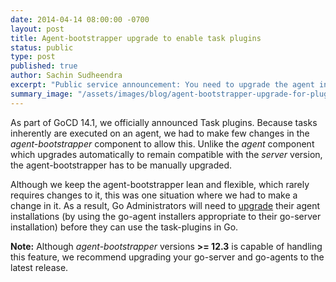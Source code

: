 ```yaml
---
date: 2014-04-14 08:00:00 -0700
layout: post
title: Agent-bootstrapper upgrade to enable task plugins
status: public
type: post
published: true
author: Sachin Sudheendra
excerpt: "Public service announcement: You need to upgrade the agent installer to 14.1 or newer, if you're planning to use task plugins"
summary_image: "/assets/images/blog/agent-bootstrapper-upgrade-for-plugins/summary_image.png"
---
```


As part of GoCD 14.1, we officially announced Task plugins. Because tasks inherently are executed on an agent, we had to make few changes in the *agent-bootstrapper* component to allow this. Unlike the *agent* component which upgrades automatically to remain compatible with the *server* version, the agent-bootstrapper has to be manually upgraded.

Although we keep the agent-bootstrapper lean and flexible, which rarely requires changes to it, this was one situation where we had to make a change in it. As a result, Go Administrators will need to [upgrade](http://go.cd/download) their agent installations (by using the go-agent installers appropriate to their go-server installation) before they can use the task-plugins in Go.

**Note:** Although *agent-bootstrapper* versions **>= 12.3** is capable of handling this feature, we recommend upgrading your go-server and go-agents to the latest release.
